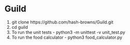 # Guild
<ol>
 
<li>git clone https://github.com/hash-browns/Guild.git</li>
<li>cd guild</li>
<li>To run the unit tests - python3 -m unittest -v unit_test.py</li>
<li>To run the food calculator - python3 food_calculator.py</li>
